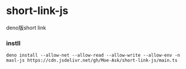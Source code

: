 # short-link-js
deno版short link

### instll
```shell script
deno install --allow-net --allow-read --allow-write --allow-env -n masl-js https://cdn.jsdelivr.net/gh/Moe-Ask/short-link-js/main.ts
```